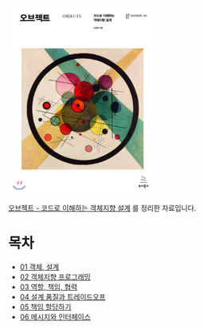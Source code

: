 <img src="./image/800x0.jpeg" width="300" />

[오브젝트 - 코드로 이해하는 객체지향 설계](http://www.yes24.com/Product/Goods/74219491?OzSrank=1) 를 정리한 자료입니다.



# 목차

* [01 객체, 설계](https://github.com/binghe819/TIL/blob/master/OOP/%EC%98%A4%EB%B8%8C%EC%A0%9D%ED%8A%B8/01%20%EA%B0%9D%EC%B2%B4,%20%EC%84%A4%EA%B3%84.md)
* [02 객체지향 프로그래밍](https://github.com/binghe819/TIL/blob/master/OOP/%EC%98%A4%EB%B8%8C%EC%A0%9D%ED%8A%B8/02%20%EA%B0%9D%EC%B2%B4%EC%A7%80%ED%96%A5%20%ED%94%84%EB%A1%9C%EA%B7%B8%EB%9E%98%EB%B0%8D.md)
* [03 역할, 책임, 협력](https://github.com/binghe819/TIL/blob/master/OOP/%EC%98%A4%EB%B8%8C%EC%A0%9D%ED%8A%B8/03%20%EC%97%AD%ED%95%A0,%20%EC%B1%85%EC%9E%84,%20%ED%98%91%EB%A0%A5.md)
* [04 설계 품질과 트레이드오프](https://github.com/binghe819/TIL/blob/master/OOP/%EC%98%A4%EB%B8%8C%EC%A0%9D%ED%8A%B8/04%20%EC%84%A4%EA%B3%84%20%ED%92%88%EC%A7%88%EA%B3%BC%20%ED%8A%B8%EB%A0%88%EC%9D%B4%EB%93%9C%EC%98%A4%ED%94%84.pdf)
* [05 책임 할당하기](https://github.com/binghe819/TIL/blob/master/OOP/%EC%98%A4%EB%B8%8C%EC%A0%9D%ED%8A%B8/05%20%EC%B1%85%EC%9E%84%20%ED%95%A0%EB%8B%B9%ED%95%98%EA%B8%B0.md)
* [06 메시지와 인터페이스](https://github.com/binghe819/TIL/blob/master/OOP/%EC%98%A4%EB%B8%8C%EC%A0%9D%ED%8A%B8/06%20%EB%A9%94%EC%8B%9C%EC%A7%80%EC%99%80%20%EC%9D%B8%ED%84%B0%ED%8E%98%EC%9D%B4%EC%8A%A4.md)

